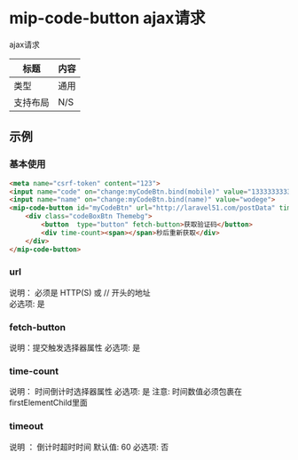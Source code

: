 # mip-code-button ajax请求

ajax请求

标题|内容
----|----
类型|通用
支持布局|N/S
## 示例

### 基本使用

```html
<meta name="csrf-token" content="123">
<input name="code" on="change:myCodeBtn.bind(mobile)" value="13333333333">
<input name="name" on="change:myCodeBtn.bind(name)" value="wodege">
<mip-code-button id="myCodeBtn" url="http://laravel51.com/postData" timeout="60">
    <div class="codeBoxBtn Themebg">
        <button  type="button" fetch-button>获取验证码</button>
        <div time-count><span></span>秒后重新获取</div>
    </div>
</mip-code-button>

```
### url

说明： 必须是 HTTP(S) 或 // 开头的地址   
必选项: 是  

### fetch-button

说明：提交触发选择器属性 
必选项: 是 

### time-count
说明： 时间倒计时选择器属性
必选项: 是 
注意: 时间数值必须包裹在firstElementChild里面

### timeout
说明 ： 倒计时超时时间
默认值: 60
必选项: 否






